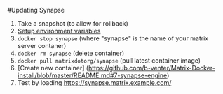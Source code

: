 #Updating Synapse
1. Take a snapshot (to allow for rollback)
2. [Setup environment variables](https://github.com/b-venter/Matrix-Docker-install#setup-environment-variables)
3. `docker stop synapse` (where "synapse" is the name of your matrix server contaner)
4. `docker rm synapse` (delete container)
5. `docker pull matrixdotorg/synapse` (pull latest container image)
6. [Create new container] (https://github.com/b-venter/Matrix-Docker-install/blob/master/README.md#7-synapse-engine)
7. Test by loading https://synapse.matrix.example.com/

